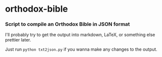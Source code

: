 # orthodox-bible
### Script to compile an Orthodox Bible in JSON format

I'll probably try to get the output into markdown, LaTeX, or something else prettier later.

Just run `python txt2json.py` if you wanna make any changes to the output.
